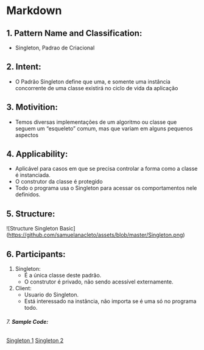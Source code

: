 # **Markdown**
## 1. **Pattern Name and Classification:**
- Singleton, Padrao de Criacional
## 2. **Intent:**
- O Padrão Singleton define que uma, e somente uma instância concorrente de uma classe existirá no ciclo de vida da aplicação
## 3. **Motivition:**
- Temos diversas implementações de um algoritmo ou classe que seguem um “esqueleto” comum, mas que variam em alguns pequenos aspectos
## 4. **Applicability:**
- Aplicável para casos em que se precisa controlar a forma como a classe é instanciada.
 - O construtor da classe é protegido
 - Todo o programa usa o Singleton para acessar os comportamentos nele definidos.
## 5. **Structure:**
 ![Structure Singleton Basic] (https://github.com/samuelanacleto/assets/blob/master/Singleton.png)
## 6. **Participants:**
1. Singleton:
   - É a única classe deste padrão.
   - O construtor é privado, não sendo acessível externamente.
2. Client:
   - Usuario do Singleton.
   - Está interessado na instância, não importa se é uma só no programa todo.

###### 7. **Sample Code:**
[Singleton 1](https://github.com/samuelanacleto/programacaoavancada/tree/master/Padrao%20de%20projeto/Singleton/Singleton1)
[Singleton 2](https://github.com/samuelanacleto/programacaoavancada/tree/master/Padrao%20de%20projeto/Singleton/Singleton2)

